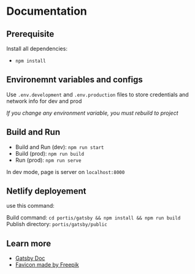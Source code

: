 # Documentation

## Prerequisite

Install all dependencies:

- `npm install`

## Environemnt variables and configs

Use `.env.development` and `.env.production` files to store credentials and network info for dev and prod  

*If you change any environment variable, you must rebuild to project*  

## Build and Run

- Build and Run (dev): `npm run start`
- Build (prod): `npm run build`
- Run (prod): `npm run serve`

In dev mode, page is server on `localhost:8000`

## Netlify deployement

use this command:

Build command: 			`cd portis/gatsby && npm install && npm run build`
Publish directory:		`portis/gatsby/public`

## Learn more

- [Gatsby Doc](https://www.gatsbyjs.com/docs/quick-start)
- [Favicon made by Freepik](www.flaticon.com)
